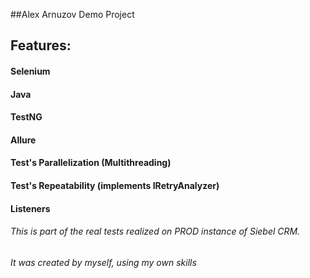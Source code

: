 ##Alex Arnuzov Demo Project
## Features:
#### Selenium  
#### Java
#### TestNG
#### Allure
#### Test's Parallelization (Multithreading)
#### Test's Repeatability (implements IRetryAnalyzer)
#### Listeners
###### This is part of the real tests realized on PROD instance of Siebel CRM.
###### It was created by myself, using my own skills